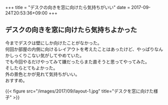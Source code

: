 +++
title = "デスクの向きを窓に向けたら気持ちがいい"
date = 2017-09-24T20:53:36+09:00
+++

## デスクの向きを窓に向けたら気持ちよかった

今までデスクは壁にしか向けたことがなかった。  
何回か部屋の内側に向けるレイアウトを考えたことはあったけど、やっぱりなんかしっくりこない気がしてやめていた。  
でも今回やるだけやってみて嫌だったらまた直そうと思ってやってみた。  
そしたらとてもよかった。  
外の景色とかが見れて気持ちがいい。  
おすすめ。

{{< figure src="/images/2017/09/layout-1.jpg" title="デスクを窓に向けた様子" >}}

